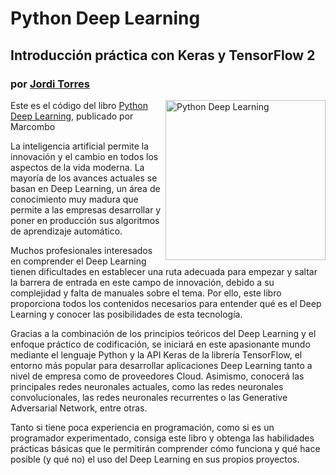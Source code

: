 # **Python Deep Learning** 
## Introducción práctica con Keras y TensorFlow 2 
### por [Jordi Torres](https://torres.ai) 


<a href="https://www.marcombo.com/python-deep-learning-9788426728289/"><img src="https://www.marcombo.com/wp-content/uploads/2019/12/9788426728289.jpg" alt="Python Deep Learning" height="256px" align="right"></a>

Este es el código del libro [Python Deep Learning](https://www.marcombo.com/python-deep-learning-9788426728289/), publicado por Marcombo



La inteligencia artificial permite la innovación y el cambio en todos los aspectos de la vida moderna. La mayoría de los avances actuales se basan en Deep Learning, un área de conocimiento muy madura que permite a las empresas desarrollar y poner en producción sus algoritmos de aprendizaje automático.

Muchos profesionales interesados en comprender el Deep Learning tienen dificultades en establecer una ruta adecuada para empezar y saltar la barrera de entrada en este campo de innovación, debido a su complejidad y falta de manuales sobre el tema. Por ello, este libro proporciona todos los contenidos necesarios para entender qué es el Deep Learning y conocer las posibilidades de esta tecnología.  

Gracias a la combinación de los principios teóricos del Deep Learning y el enfoque práctico de codificación, se iniciará en este apasionante mundo mediante el lenguaje Python y la API Keras de la librería TensorFlow, el entorno más popular para desarrollar aplicaciones Deep Learning tanto a nivel de empresa como de proveedores Cloud. Asimismo, conocerá las principales redes neuronales actuales, como las redes neuronales convolucionales, las redes neuronales recurrentes o las Generative Adversarial Network, entre otras. 

Tanto si tiene poca experiencia en programación, como si es un programador experimentado, consiga este libro y obtenga las habilidades prácticas básicas que le permitirán comprender cómo funciona y qué hace posible (y qué no) el uso del Deep Learning en sus propios proyectos.
